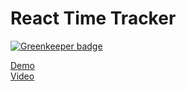 React Time Tracker
==================

[![Greenkeeper badge](https://badges.greenkeeper.io/Nitive/react-time-tracker.svg)](https://greenkeeper.io/)

[Demo](http://nitive.github.io/react-time-tracker)  
[Video](https://youtu.be/aKnsSfsdwfA)
